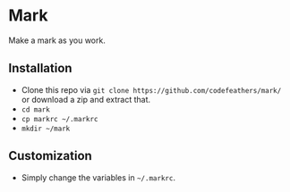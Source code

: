 # Mark

Make a mark as you work.

## Installation

+ Clone this repo via `git clone https://github.com/codefeathers/mark/` or
download a zip and extract that.
+ `cd mark`
+ `cp markrc ~/.markrc`
+ `mkdir ~/mark`

## Customization

+ Simply change the variables in `~/.markrc`.
